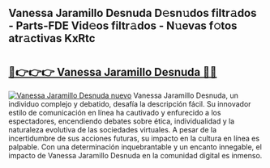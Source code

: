 ## Vanessa Jaramillo Desnuda D𝚎sn𝚞dos filtr𝚊dos - Parts-FDE Vid𝚎os filtr𝚊dos - N𝚞evas f𝚘tos atr𝚊ctivas KxRtc

# <h2><a href="http://mb0r09.tromn.icu/?c=Vanessa+Jaramillo+Desnuda">🔗👉👉👉 Vanessa Jaramillo Desnuda 🔗🔗</a></h2>

[![Vanessa Jaramillo Desnuda nuevo](https://i.imgur.com/pEAQMta.gif)](http://mb0r09.tromn.icu/?c=Vanessa+Jaramillo+Desnuda)
Vanessa Jaramillo Desnuda, un individuo complejo y debatido, desafía la descripción fácil. Su innovador estilo de comunicación en línea ha cautivado y enfurecido a los espectadores, encendiendo debates sobre ética, individualidad y la naturaleza evolutiva de las sociedades virtuales. A pesar de la incertidumbre de sus acciones futuras, su impacto en la cultura en línea es palpable. Con una determinación inquebrantable y un encanto innegable, el impacto de Vanessa Jaramillo Desnuda en la comunidad digital es inmenso.
